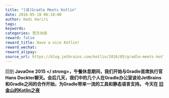 ```yaml
---
title: "[译]Gradle Meets Kotlin"
date: 2016-05-18 06:18:00
author: Hadi Hariri
tags:
keywords:
categories: 官方动态
reward: false
reward_title: Have a nice Kotlin!
reward_wechat:
reward_alipay:
source_url: https://blog.jetbrains.com/kotlin/2016/05/gradle-meets-kotlin/
---
```


回到<strong> JavaOne 2015 </ strong>，午餐休息期间，我们开始与Gradle首席执行官Hans Dockter聊天。会后几天，我们中的几个人在Gradle办公室谈论JetBrains和Gradle之间的合作开始，为Gradle带来一流的工具和静态语言支持。
今天在 [旧金山的Kotlin之夜](http://info.jetbrains.com/Kotlin-Night-2016.html) 
